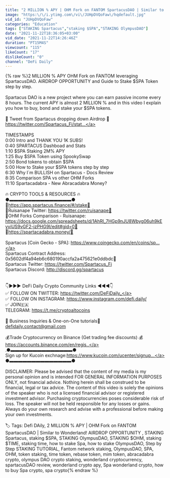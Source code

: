```yaml
---
title: "2 MILLION % APY | OHM Fork on FANTOM SpartacusDAO | Similar to Wonderland!🚨 AIRDROP OPPORTUNITY 🚨"
image: "https:\/\/i.ytimg.com\/vi\/JUHpDVQoFaw\/hqdefault.jpg"
vid_id: "JUHpDVQoFaw"
categories: "Education"
tags: ["STAKING Spartacus","staking $SPA","STAKING OlympusDAO"]
date: "2021-11-22T18:36:05+03:00"
vid_date: "2021-11-22T14:26:46Z"
duration: "PT15M4S"
viewcount: "115"
likeCount: "17"
dislikeCount: "0"
channel: "DeFi Daily"
---
```

{% raw %}2 MILLION % APY OHM Fork on FANTOM leveraging SpartacusDAO. AIRDROP OPPORTUNITY and Guide to Stake $SPA Token step by step.<br /><br />Spartacus DAO is a new project where you can earn passive income every 8 hours. The current APY is almost 2 MILLION % and in this video I explain you how to buy, bond and stake your $SPA tokens.<br /><br />🚨 Tweet from Spartacus dropping down Airdrop 🚨 <a rel="nofollow" target="blank" href="https://twitter.com/Spartacus_Fi/stat...">https://twitter.com/Spartacus_Fi/stat...</a><br /><br />TIMESTAMPS<br />0:00 Intro and THANK YOU 1K SUBS!<br />0:40 SPARTACUS Dashboad and Stats<br />1:10 $SPA Staking 2M% APY<br />1:25 Buy $SPA Token using SpookySwap <br />2:50 Bond tokens to obtain $SPA<br />5:00 How to Stake your $SPA tokens step by step<br />6:30 Why I´m BULLISH on Spartacus - Docs Review<br />8:35 Comparison SPA vs other OHM Forks<br />11:10 Spartacadabra - New Abracadabra Money?<br /><br />🔥 CRYPTO TOOLS &amp; RESOURCES 🔥<br />●▬▬▬▬▬▬▬▬▬▬▬▬▬▬●<br />💸<a rel="nofollow" target="blank" href="https://app.spartacus.finance/#/stake💸">https://app.spartacus.finance/#/stake💸</a><br />💸Ruisanape Twitter: <a rel="nofollow" target="blank" href="https://twitter.com/ruisanape💸">https://twitter.com/ruisanape💸</a><br />💸OHM Forks Comparison - Ruisanape: <a rel="nofollow" target="blank" href="https://docs.google.com/spreadsheets/d/1AhRl_7HGp9nJU8Wbyg06uh9kEyyiUS9vGF2-jzPHG9I/edit#gid=0💸">https://docs.google.com/spreadsheets/d/1AhRl_7HGp9nJU8Wbyg06uh9kEyyiUS9vGF2-jzPHG9I/edit#gid=0💸</a><br />💸<a rel="nofollow" target="blank" href="https://spartacadabra.money/💸">https://spartacadabra.money/💸</a><br /><br />Spartacus [Coin Gecko - SPA]: <a rel="nofollow" target="blank" href="https://www.coingecko.com/en/coins/sp...">https://www.coingecko.com/en/coins/sp...</a><br />Spartacus Contract Address: 0x5602df4a94eb6c680190accfa2a475621e0ddbdc💸<br />Spartacus Twitter: <a rel="nofollow" target="blank" href="https://twitter.com/Spartacus_Fi">https://twitter.com/Spartacus_Fi</a><br />Spartacus Discord: <a rel="nofollow" target="blank" href="http://discord.gg/spartacus">http://discord.gg/spartacus</a><br /><br /><br />👇►►► DeFi Daily Crypto Community Links ◄◄◄👇<br />✅ FOLLOW ON TWITTER: <a rel="nofollow" target="blank" href="https://twitter.com/DeFiDaily_">https://twitter.com/DeFiDaily_</a><br />✅ FOLLOW ON INSTAGRAM: <a rel="nofollow" target="blank" href="https://www.instagram.com/defi.daily/">https://www.instagram.com/defi.daily/</a><br />✅ JOIN🇪🇦 <br />TELEGRAM: <a rel="nofollow" target="blank" href="https://t.me/cryptoaltocoins">https://t.me/cryptoaltocoins</a><br /><br />💼 Business Inquiries &amp; One-on-One tutorials💼<br />defidaily.contact@gmail.com<br /><br />💰Trade Cryptocurrency on Binance (Get trading fee discounts) 💰<br /><a rel="nofollow" target="blank" href="https://accounts.binance.com/en/regis..">https://accounts.binance.com/en/regis..</a><br />.●▬▬▬▬▬▬▬▬▬▬▬▬▬▬●<br />Sign up for Kucoin exchnage:<a rel="nofollow" target="blank" href="https://www.kucoin.com/ucenter/signup...">https://www.kucoin.com/ucenter/signup...</a><br />●▬▬▬▬▬▬▬▬▬▬▬▬▬▬●<br /><br />DISCLAIMER: Please be advised that the content of my media is my personal opinion and is intended FOR GENERAL INFORMATION PURPOSES ONLY, not financial advice. Nothing herein shall be construed to be financial, legal or tax advice. The content of this video is solely the opinions of the speaker who is not a licensed financial advisor or registered investment advisor.  Purchasing cryptocurrencies poses considerable risk of loss. The speaker will not be held responsible for any losses or gains. Always do your own research and advise with a professional before making your own investments.<br /><br />🏷️ Tags: Defi DAily, 2 MILLION % APY | OHM Fork on FANTOM SpartacusDAO | Similar to Wonderland! AIRDROP OPPORTUNITY , STAKING Spartacus, staking $SPA, STAKING OlympusDAO, STAKING $OHM, staking $TIME, staking time, how to stake Spa, how to stake OlympusDAO, Step by Step STAKING TUTORIAL, Fantom network staking, OlympusDAO, SPA, OHM, token staking, time token, rebase token, mim token, abracadabra crypto, olympus DAO crypto staking, wonderland cryptocurrency, spartacusDAO review, wonderland crypto apy, Spa wonderland crypto, how to buy Spa crypto, spa crypto{% endraw %}
